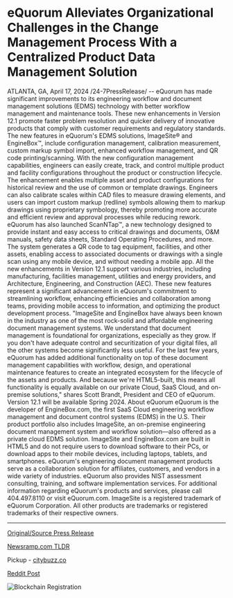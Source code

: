 # eQuorum Alleviates Organizational Challenges in the Change Management Process With a Centralized Product Data Management Solution

ATLANTA, GA, April 17, 2024 /24-7PressRelease/ -- eQuorum has made significant improvements to its engineering workflow and document management solutions (EDMS) technology with better workflow management and maintenance tools. These new enhancements in Version 12.1 promote faster problem resolution and quicker delivery of innovative products that comply with customer requirements and regulatory standards.  The new features in eQuorum's EDMS solutions, ImageSite® and EngineBox™, include configuration management, calibration measurement, custom markup symbol import, enhanced workflow management, and QR code printing/scanning.   With the new configuration management capabilities, engineers can easily create, track, and control multiple product and facility configurations throughout the product or construction lifecycle. The enhancement enables multiple asset and product configurations for historical review and the use of common or template drawings. Engineers can also calibrate scales within CAD files to measure drawing elements, and users can import custom markup (redline) symbols allowing them to markup drawings using proprietary symbology, thereby promoting more accurate and efficient review and approval processes while reducing rework.  eQuorum has also launched ScanNTap™, a new technology designed to provide instant and easy access to critical drawings and documents, O&M manuals, safety data sheets, Standard Operating Procedures, and more. The system generates a QR code to tag equipment, facilities, and other assets, enabling access to associated documents or drawings with a single scan using any mobile device, and without needing a mobile app.  All the new enhancements in Version 12.1 support various industries, including manufacturing, facilities management, utilities and energy providers, and Architecture, Engineering, and Construction (AEC). These new features represent a significant advancement in eQuorum's commitment to streamlining workflow, enhancing efficiencies and collaboration among teams, providing mobile access to information, and optimizing the product development process.  "ImageSite and EngineBox have always been known in the industry as one of the most rock-solid and affordable engineering document management systems. We understand that document management is foundational for organizations, especially as they grow. If you don't have adequate control and securitization of your digital files, all the other systems become significantly less useful. For the last few years, eQuorum has added additional functionality on top of these document management capabilities with workflow, design, and operational maintenance features to create an integrated ecosystem for the lifecycle of the assets and products. And because we're HTML5-built, this means all functionality is equally available on our private Cloud, SaaS Cloud, and on-premise solutions," shares Scott Brandt, President and CEO of eQuorum.  Version 12.1 will be available Spring 2024.  About eQuorum  eQuorum is the developer of EngineBox.com, the first SaaS Cloud engineering workflow management and document control systems (EDMS) in the U.S. Their product portfolio also includes ImageSite, an on-premise engineering document management system and workflow solution—also offered as a private cloud EDMS solution. ImageSite and EngineBox.com are built in HTML5 and do not require users to download software to their PCs, or download apps to their mobile devices, including laptops, tablets, and smartphones. eQuorum's engineering document management products serve as a collaboration solution for affiliates, customers, and vendors in a wide variety of industries. eQuorum also provides NIST assessment consulting, training, and software implementation services. For additional information regarding eQuorum's products and services, please call 404.497.8110 or visit eQuorum.com.   ImageSite is a registered trademark of eQuorum Corporation. All other products are trademarks or registered trademarks of their respective owners. 

---

[Original/Source Press Release](https://www.24-7pressrelease.com/press-release/510104/equorum-alleviates-organizational-challenges-in-the-change-management-process-with-a-centralized-product-data-management-solution)
                    

[Newsramp.com TLDR](https://newsramp.com/curated-news/equorum-enhances-engineering-workflow-and-document-management-solutions-with-version-12-1/0b6d84ad8237e87f9447e7769bf5e814) 


Pickup - [citybuzz.co](https://citybuzz.co/2024/04/17/equorum-alleviates-organizational-challenges-in-the-change-management-process-with-a-centralized-product-data-management-solution)
 



[Reddit Post](https://www.reddit.com/r/Business_NewsRamp/comments/1c63lod/equorum_enhances_engineering_workflow_and/) 



![Blockchain Registration](https://cdn.newsramp.app/24-7PressRelease/qrcode/244/17/pearVlH7.webp)
